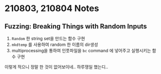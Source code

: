 # 210803, 210804 Notes

## Fuzzing: Breaking Things with Random Inputs

1. `Random` 한 string set을 만드는 함수 구현
2. `mkdtemp` 를 사용하여 random 한 이름의 dir생성 
3. multiprocessing을 통하여 인풋파일을 `bc` command 에 넣어주고 실행시키는 함수 구현

이렇게 적으니 정말 한 것이 없어보이네.. 하루쟁일 했는디..

